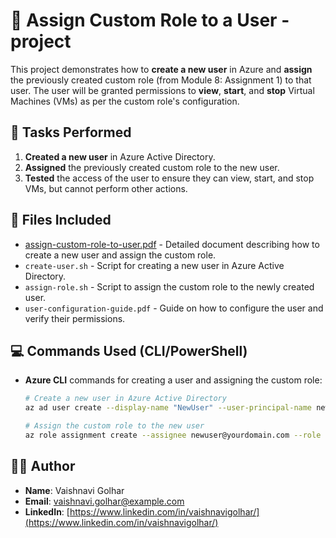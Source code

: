 # 📘 Assign Custom Role to a User - project

This project demonstrates how to **create a new user** in Azure and **assign** the previously created custom role (from Module 8: Assignment 1) to that user. The user will be granted permissions to **view**, **start**, and **stop** Virtual Machines (VMs) as per the custom role's configuration.

## 📝 Tasks Performed
1. **Created a new user** in Azure Active Directory.
2. **Assigned** the previously created custom role to the new user.
3. **Tested** the access of the user to ensure they can view, start, and stop VMs, but cannot perform other actions.

## 📂 Files Included
- [assign-custom-role-to-user.pdf](https://github.com/Vaishnavi-Golhar/Azure-Projects/blob/main/assign-custom-role-to-user/assign-custom-role-to-user.pdf) - Detailed document describing how to create a new user and assign the custom role.
- `create-user.sh` - Script for creating a new user in Azure Active Directory.
- `assign-role.sh` - Script to assign the custom role to the newly created user.
- `user-configuration-guide.pdf` - Guide on how to configure the user and verify their permissions.

## 💻 Commands Used (CLI/PowerShell)
- **Azure CLI** commands for creating a user and assigning the custom role:
    ```bash
    # Create a new user in Azure Active Directory
    az ad user create --display-name "NewUser" --user-principal-name newuser@yourdomain.com --password "YourSecurePassword123" --force-change-password-next-sign-in true

    # Assign the custom role to the new user
    az role assignment create --assignee newuser@yourdomain.com --role "VM View, Start, Stop Role" --scope /subscriptions/{subscriptionId}/resourceGroups/{resourceGroupName}
    ```

## 👩‍💻 Author
- **Name**: Vaishnavi Golhar  
- **Email**: vaishnavi.golhar@example.com  
- **LinkedIn**: [https://www.linkedin.com/in/vaishnavigolhar/](https://www.linkedin.com/in/vaishnavigolhar/)

